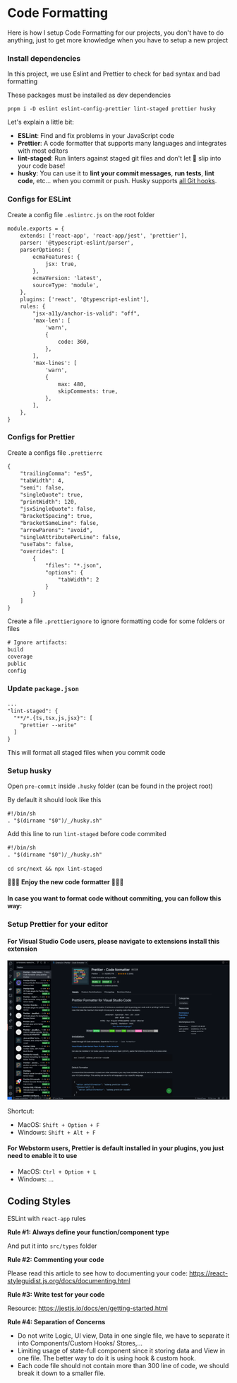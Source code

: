 # Code Formatting

Here is how I setup Code Formatting for our projects, you don't have to do anything, just to get more knowledge when you have to setup a new project

### Install dependencies

In this project, we use Eslint and Prettier to check for bad syntax and bad formatting

These packages must be installed as dev dependencies

```
pnpm i -D eslint eslint-config-prettier lint-staged prettier husky
```

Let's explain a little bit:

* **ESLint**: Find and fix problems in your JavaScript code
* **Prettier**: A code formatter that supports many languages and integrates with most editors
* **lint-staged**: Run linters against staged git files and don't let 💩 slip into your code base!
* **husky**: You can use it to **lint your commit messages**, **run tests**, **lint code**, etc... when you commit or push. Husky supports [all Git hooks](https://git-scm.com/docs/githooks).

### Configs for ESLint

Create a config file `.eslintrc.js` on the root folder

```
module.exports = {
    extends: ['react-app', 'react-app/jest', 'prettier'],
    parser: '@typescript-eslint/parser',
    parserOptions: {
        ecmaFeatures: {
            jsx: true,
        },
        ecmaVersion: 'latest',
        sourceType: 'module',
    },
    plugins: ['react', '@typescript-eslint'],
    rules: {
        "jsx-a11y/anchor-is-valid": "off",
        'max-len': [
            'warn',
            {
                code: 360,
            },
        ],
        'max-lines': [
            'warn',
            {
                max: 480,
                skipComments: true,
            },
        ],
    },
}

```

### Configs for Prettier

Create a configs file `.prettierrc`

```
{
    "trailingComma": "es5",
    "tabWidth": 4,
    "semi": false,
    "singleQuote": true,
    "printWidth": 120,
    "jsxSingleQuote": false,
    "bracketSpacing": true,
    "bracketSameLine": false,
    "arrowParens": "avoid",
    "singleAttributePerLine": false,
    "useTabs": false,
    "overrides": [
        {
            "files": "*.json",
            "options": {
                "tabWidth": 2
            }
        }
    ]
}
```

Create a file `.prettierignore` to ignore formatting code for some folders or files

```
# Ignore artifacts:
build
coverage
public
config
```

### Update `package.json`

```
...
"lint-staged": {
  "**/*.{ts,tsx,js,jsx}": [
    "prettier --write"
  ]
}
```

This will format all staged files when you commit code

### Setup husky

Open `pre-commit` inside `.husky` folder (can be found in the project root)

By default it should look like this

```
#!/bin/sh
. "$(dirname "$0")/_/husky.sh"

```

Add this line to run `lint-staged` before code commited

```
#!/bin/sh
. "$(dirname "$0")/_/husky.sh"

cd src/next && npx lint-staged
```

:tada::tada::tada: **Enjoy the new code formatter** :tada::tada::tada:

####

#### In case you want to format code without commiting, you can follow this way:

### Setup Prettier for your editor

#### For Visual Studio Code users, please navigate to extensions install this extension

![](<../../.gitbook/assets/image (1).png>)

Shortcut:&#x20;

* MacOS: `Shift + Option + F`
* Windows: `Shift + Alt + F`

####

#### For Webstorm users, Prettier is default installed in your plugins, you just need to enable it to use

* MacOS: `Ctrl + Option + L`
* Windows: ...

## **Coding Styles**

ESLint with `react-app` rules

**Rule #1: Always define your function/component type**

And put it into `src/types` folder

**Rule #2: Commenting your code**

Please read this article to see how to documenting your code: https://react-styleguidist.js.org/docs/documenting.html

**Rule #3: Write test for your code**

Resource: https://jestjs.io/docs/en/getting-started.html

**Rule #4: Separation of Concerns**

* Do not write Logic, UI view, Data in one single file, we have to separate it into Components/Custom Hooks/ Stores,...
* Limiting usage of state-full component since it storing data and View in one file. The better way to do it is using hook & custom hook.
* Each code file should not contain more than 300 line of code, we should break it down to a smaller file.
